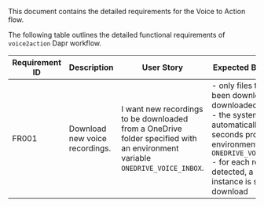 This document contains the detailed requirements for the Voice to Action flow.

The following table outlines the detailed functional requirements of `voice2action` Dapr workflow.

| Requirement ID | Description               | User Story                                                                                       | Expected Behavior/Outcome                                                                                                     |
|-----------------|---------------------------|--------------------------------------------------------------------------------------------------|-----------------------------------------------------------------------------------------------------------------------------|
| FR001          | Download new voice recordings.   | I want new recordings to be downloaded from a OneDrive folder specified with an environment variable `ONEDRIVE_VOICE_INBOX`.  | - only files that not yet have been downloaded shall be downloaded<br/>- the system shall poll automatically at an interval in seconds provided by an environment variable `ONEDRIVE_VOICE_POLL_INTERVAL`<br/>- for each recording file detected, a separate workflow instance is started to handle download |
